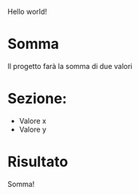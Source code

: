 Hello world!

# Somma
Il progetto farà la somma di due valori

# Sezione:
- Valore x
- Valore y

# Risultato 
Somma!
